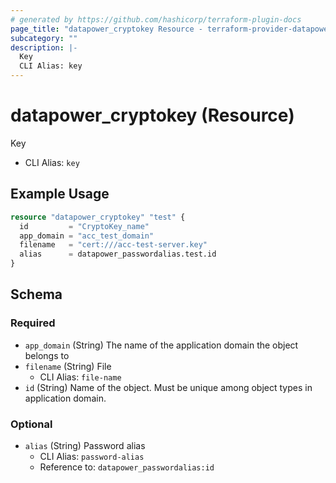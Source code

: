 ```yaml
---
# generated by https://github.com/hashicorp/terraform-plugin-docs
page_title: "datapower_cryptokey Resource - terraform-provider-datapower"
subcategory: ""
description: |-
  Key
  CLI Alias: key
---
```


# datapower_cryptokey (Resource)

Key
  - CLI Alias: `key`

## Example Usage

```terraform
resource "datapower_cryptokey" "test" {
  id         = "CryptoKey_name"
  app_domain = "acc_test_domain"
  filename   = "cert:///acc-test-server.key"
  alias      = datapower_passwordalias.test.id
}
```

<!-- schema generated by tfplugindocs -->
## Schema

### Required

- `app_domain` (String) The name of the application domain the object belongs to
- `filename` (String) File
  - CLI Alias: `file-name`
- `id` (String) Name of the object. Must be unique among object types in application domain.

### Optional

- `alias` (String) Password alias
  - CLI Alias: `password-alias`
  - Reference to: `datapower_passwordalias:id`

